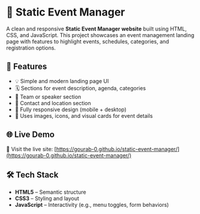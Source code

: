 # 🎉 Static Event Manager

A clean and responsive **Static Event Manager website** built using HTML, CSS, and JavaScript. This project showcases an event management landing page with features to highlight events, schedules, categories, and registration options.

## 🚀 Features

- 💡 Simple and modern landing page UI
- 🗓️ Sections for event description, agenda, categories
- 👥 Team or speaker section
- 📍 Contact and location section
- 📱 Fully responsive design (mobile + desktop)
- 📸 Uses images, icons, and visual cards for event details

## 🌐 Live Demo

🔗 Visit the live site: [https://gourab-0.github.io/static-event-manager/](https://gourab-0.github.io/static-event-manager/)

## 🛠 Tech Stack

- **HTML5** – Semantic structure
- **CSS3** – Styling and layout
- **JavaScript** – Interactivity (e.g., menu toggles, form behaviors)

